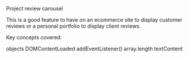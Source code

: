 Project 
review carousel


This is a good feature to have on an ecommerce site to display customer reviews or a personal portfolio to display client reviews.

Key concepts covered:

objects
DOMContentLoaded
addEventListener()
array.length
textContent
